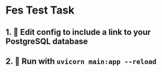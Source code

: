# Fes Test Task
 
## 1. 🔧 Edit config to include a link to your PostgreSQL database
## 2. 🚀 Run with `uvicorn main:app --reload`
